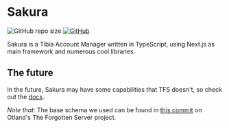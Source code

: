 # Sakura
![GitHub repo size](https://img.shields.io/github/repo-size/demonicat/sakura)
[![GitHub](https://img.shields.io/github/license/demonicat/sakura)](https://github.com/demonicat/sakura/blob/master/LICENSE)

Sakura is a Tibia Account Manager written in TypeScript, using Next.js as main framework and numerous cool libraries.

## The future
In the future, Sakura may have some capabilities that TFS doesn't, so check out the [docs](/docs/readme.md).


*Note that*: The base schema we used can be found in [this commit](https://github.com/otland/forgottenserver/tree/bbf5a2b8aa06be3ea74f82876ad7f749e39501a6) on Otland's The Forgotten Server project.
